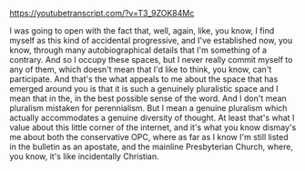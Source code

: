 https://youtubetranscript.com/?v=T3_9ZOK84Mc

 I was going to open with the fact that, well, again, like, you know, I find myself as this kind of accidental progressive, and I've established now, you know, through many autobiographical details that I'm something of a contrary. And so I occupy these spaces, but I never really commit myself to any of them, which doesn't mean that I'd like to think, you know, can't participate. And that's the what appeals to me about the space that has emerged around you is that it is such a genuinely pluralistic space and I mean that in the, in the best possible sense of the word. And I don't mean pluralism mistaken for perennialism. But I mean a genuine pluralism which actually accommodates a genuine diversity of thought. At least that's what I value about this little corner of the internet, and it's what you know dismay's me about both the conservative OPC, where as far as I know I'm still listed in the bulletin as an apostate, and the mainline Presbyterian Church, where, you know, it's like incidentally Christian.